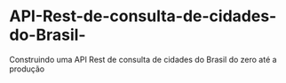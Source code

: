 # API-Rest-de-consulta-de-cidades-do-Brasil-
Construindo uma API Rest de consulta de cidades do Brasil do zero até a produção
